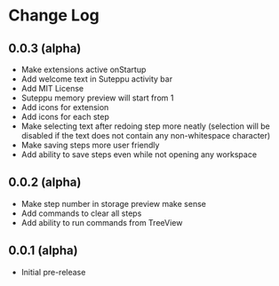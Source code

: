 # Change Log

## 0.0.3 (alpha)

- Make extensions active onStartup
- Add welcome text in Suteppu activity bar
- Add MIT License
- Suteppu memory preview will start from 1
- Add icons for extension
- Add icons for each step
- Make selecting text after redoing step more neatly (selection will be disabled if the text does not contain any non-whitespace character)
- Make saving steps more user friendly
- Add ability to save steps even while not opening any workspace

## 0.0.2 (alpha)

- Make step number in storage preview make sense
- Add commands to clear all steps
- Add ability to run commands from TreeView

## 0.0.1 (alpha)

- Initial pre-release
